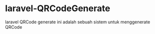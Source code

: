 # laravel-QRCodeGenerate
laravel QRCode generate ini adalah sebuah sistem untuk menggenerate QRCode
